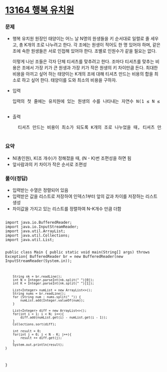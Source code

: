 # [13164 행복 유치원](https://www.acmicpc.net/problem/13164)

<h3>문제</h3>
<ul>
  <li>행복 유치원 원장인 태양이는 어느 날 N명의 원생들을 키 순서대로 일렬로 줄 세우고, 총 K개의 조로 나누려고 한다. 각 조에는 원생이 적어도 한 명 있어야 하며, 같은 조에 속한 원생들은 서로 인접해 있어야 한다. 조별로 인원수가 같을 필요는 없다.

이렇게 나뉜 조들은 각자 단체 티셔츠를 맞추려고 한다. 조마다 티셔츠를 맞추는 비용은 조에서 가장 키가 큰 원생과 가장 키가 작은 원생의 키 차이만큼 든다. 최대한 비용을 아끼고 싶어 하는 태양이는 K개의 조에 대해 티셔츠 만드는 비용의 합을 최소로 하고 싶어 한다. 태양이를 도와 최소의 비용을 구하자.</li>
<li>입력
  <pre>
입력의 첫 줄에는 유치원에 있는 원생의 수를 나타내는 자연수 N(1 ≤ N ≤ 300,000)과 나누려고 하는 조의 개수를 나타내는 자연수 K(1 ≤ K ≤ N)가 공백으로 구분되어 주어진다. 다음 줄에는 원생들의 키를 나타내는 N개의 자연수가 공백으로 구분되어 줄 서 있는 순서대로 주어진다. 태양이는 원생들을 키 순서대로 줄 세웠으므로, 왼쪽에 있는 원생이 오른쪽에 있는 원생보다 크지 않다. 원생의 키는 109를 넘지 않는 자연수이다.
  </pre>
  </li>
<li>출력
  <pre>
  티셔츠 만드는 비용이 최소가 되도록 K개의 조로 나누었을 때, 티셔츠 만드는 비용을 출력한다.
  </pre>
  </li>
</ul>

<h3>요약</h3>
<ul>
<li>N(총인원), K(조 개수)가 정해졌을 때, (N - K)번 조편성을 하면 됨</li>
<li>앞사람과의 키 차이가 작은 순서로 조편성</li>
</ul>


<h3>풀이(정답)</h3>
<ul>
  <li>입력받는 수열은 정렬되어 있음</li>
  <li>입력받은 값을 리스트로 저장하여 인덱스1부터 앞의 값과 차이를 저장하는 리스트 생성</li>
  <li>차이값을 가지고 있는 리스트를 정렬하여 N-K개수 만큼 더함</li>
</ul>
<pre>
<code>
import java.io.BufferedReader;
import java.io.InputStreamReader;
import java.util.ArrayList;
import java.util.Collections;
import java.util.List;

public class Main {
    public static void main(String[] args) throws Exception{
        BufferedReader br = new BufferedReader(new InputStreamReader(System.in));

        String nk = br.readLine();
        int N = Integer.parseInt(nk.split(" ")[0]);
        int K = Integer.parseInt(nk.split(" ")[1]);

        List<Integer> numList = new ArrayList<>();
        String nums = br.readLine();
        for (String num : nums.split(" ")) {
            numList.add(Integer.valueOf(num));
        }

        List<Integer> diff = new ArrayList<>();
        for(int i = 1; i < N; i++){
            diff.add(numList.get(i) - numList.get(i - 1));
        }
        Collections.sort(diff);

        int result = 0;
        for(int j = 0; j < N - K; j++){
            result += diff.get(j);
        }
        System.out.println(result);
    }
}
</code>
</pre>
